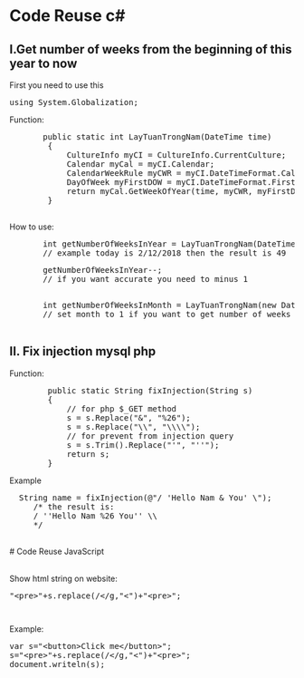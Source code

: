 # Code Reuse c#

<h2>I.Get number of weeks from the beginning of this year to now</h2>
<p>First you need to use this</p> 
<pre>using System.Globalization;</pre>
<p>Function:</p>
<pre>
       public static int LayTuanTrongNam(DateTime time)
        {
            CultureInfo myCI = CultureInfo.CurrentCulture;
            Calendar myCal = myCI.Calendar;
            CalendarWeekRule myCWR = myCI.DateTimeFormat.CalendarWeekRule;
            DayOfWeek myFirstDOW = myCI.DateTimeFormat.FirstDayOfWeek;
            return myCal.GetWeekOfYear(time, myCWR, myFirstDOW);
        }
  </pre>

<p> How to use: </p> 
<pre>
       int getNumberOfWeeksInYear = LayTuanTrongNam(DateTime.Now);
       // example today is 2/12/2018 then the result is 49
</pre>   
<pre>
       getNumberOfWeeksInYear--;
       // if you want accurate you need to minus 1
      </pre> 
      <pre>
       int getNumberOfWeeksInMonth = LayTuanTrongNam(new DateTime(DateTime.Now.Year, 1, DateTime.Now.Day));
       // set month to 1 if you want to get number of weeks in this month

</pre>

<h2>II. Fix injection mysql php</h2>
<p>Function:</p>
<pre>
        public static String fixInjection(String s)
        {
            // for php $_GET method
            s = s.Replace("&", "%26");
            s = s.Replace("\\", "\\\\");
            // for prevent from injection query
            s = s.Trim().Replace("'", "''");
            return s;
        }
</pre>
<p>Example</p>
     <pre>  String name = fixInjection(@"/ 'Hello Nam & You' \");
     /* the result is:  
     / ''Hello Nam %26 You'' \\
     */
     </pre>
# Code Reuse JavaScript
<p><br>
Show html string on website:</p>
<pre>"&lt;pre&gt;"+s.replace(/&lt;/g,"&lt;")+"&lt;pre&gt;";<pre></pre></pre>
<p>Example:</p>
<pre>var s="&lt;button&gt;Click me&lt;/button&gt;";
s="&lt;pre&gt;"+s.replace(/&lt;/g,"&lt;")+"&lt;pre&gt;";
document.writeln(s);<pre></pre></pre>
